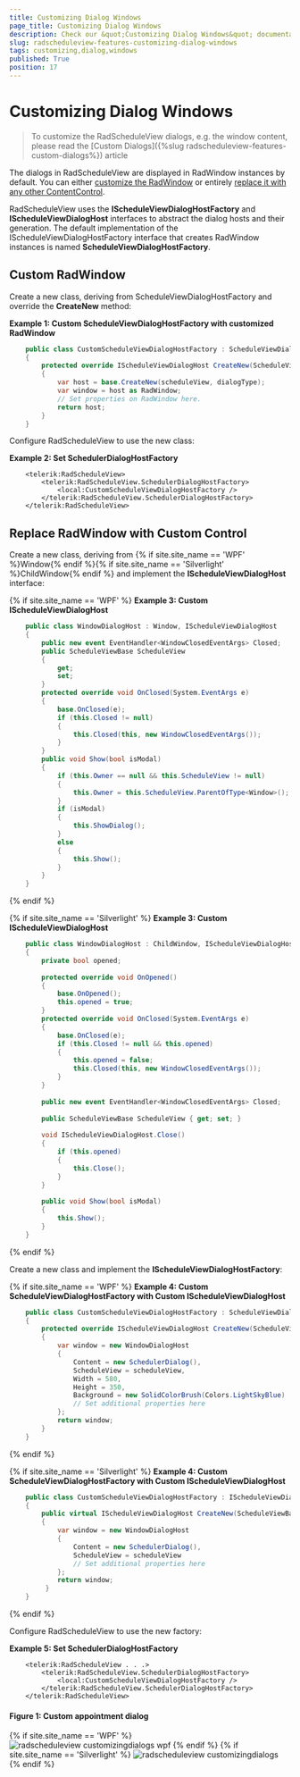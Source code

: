 ```yaml
---
title: Customizing Dialog Windows
page_title: Customizing Dialog Windows
description: Check our &quot;Customizing Dialog Windows&quot; documentation article for the RadScheduleView {{ site.framework_name }} control.
slug: radscheduleview-features-customizing-dialog-windows
tags: customizing,dialog,windows
published: True
position: 17
---
```


# Customizing Dialog Windows

>To customize the RadScheduleView dialogs, e.g. the window content, please read the [Custom Dialogs]({%slug radscheduleview-features-custom-dialogs%}) article

The dialogs in RadScheduleView are displayed in RadWindow instances by default. You can either [customize the RadWindow](#custom-radwindow) or entirely [replace it with any other ContentControl](#replace-radwindow-with-custom-control).

RadScheduleView uses the __IScheduleViewDialogHostFactory__ and __IScheduleViewDialogHost__ interfaces to abstract the dialog hosts and their generation. The default implementation of the IScheduleViewDialogHostFactory interface that creates RadWindow instances is named __ScheduleViewDialogHostFactory__.

## Custom RadWindow

Create a new class, deriving from ScheduleViewDialogHostFactory and override the __CreateNew__ method:

__Example 1: Custom ScheduleViewDialogHostFactory with customized RadWindow__

```C#
	public class CustomScheduleViewDialogHostFactory : ScheduleViewDialogHostFactory
	{
	    protected override IScheduleViewDialogHost CreateNew(ScheduleViewBase scheduleView, DialogType dialogType)
	    {
	        var host = base.CreateNew(scheduleView, dialogType);
	        var window = host as RadWindow;
	        // Set properties on RadWindow here.
	        return host;
	    }
	}
```

Configure RadScheduleView to use the new class:

__Example 2: Set SchedulerDialogHostFactory__

```XAML
	<telerik:RadScheduleView>
		<telerik:RadScheduleView.SchedulerDialogHostFactory>
			<local:CustomScheduleViewDialogHostFactory />
		</telerik:RadScheduleView.SchedulerDialogHostFactory>
	</telerik:RadScheduleView>
```

## Replace RadWindow with Custom Control

Create a new class, deriving from {% if site.site_name == 'WPF' %}Window{% endif %}{% if site.site_name == 'Silverlight' %}ChildWindow{% endif %} and implement the __IScheduleViewDialogHost__ interface:

{% if site.site_name == 'WPF' %}
__Example 3: Custom IScheduleViewDialogHost__
```C#
	public class WindowDialogHost : Window, IScheduleViewDialogHost
	{
		public new event EventHandler<WindowClosedEventArgs> Closed;
		public ScheduleViewBase ScheduleView
		{
			get;
			set;
		}
		protected override void OnClosed(System.EventArgs e)
		{
			base.OnClosed(e);
			if (this.Closed != null)
			{
				this.Closed(this, new WindowClosedEventArgs());
			}
		}
		public void Show(bool isModal)
		{
			if (this.Owner == null && this.ScheduleView != null)
			{
				this.Owner = this.ScheduleView.ParentOfType<Window>();
			}
			if (isModal)
			{
				this.ShowDialog();
			}
			else
			{
				this.Show();
			}
		}
	}
```
{% endif %}

{% if site.site_name == 'Silverlight' %}
__Example 3: Custom IScheduleViewDialogHost__
```C#
	public class WindowDialogHost : ChildWindow, IScheduleViewDialogHost
	{
		private bool opened;
			
		protected override void OnOpened()
		{
			base.OnOpened();
			this.opened = true;
		}
		protected override void OnClosed(System.EventArgs e)
		{
			base.OnClosed(e);
			if (this.Closed != null && this.opened)
			{
				this.opened = false;
				this.Closed(this, new WindowClosedEventArgs());
			}
		}
	
		public new event EventHandler<WindowClosedEventArgs> Closed;
	
		public ScheduleViewBase ScheduleView { get; set; }
	
		void IScheduleViewDialogHost.Close()
		{
			if (this.opened)
			{
				this.Close();
			}
		}
	
		public void Show(bool isModal)
		{
			this.Show();
		}
	}
```
{% endif %}

Create a new class and implement the __IScheduleViewDialogHostFactory__:
    
{% if site.site_name == 'WPF' %}
__Example 4: Custom ScheduleViewDialogHostFactory with Custom IScheduleViewDialogHost__
```C#
	public class CustomScheduleViewDialogHostFactory : ScheduleViewDialogHostFactory
	{
	    protected override IScheduleViewDialogHost CreateNew(ScheduleViewBase scheduleView, DialogType dialogType)
	    {
	        var window = new WindowDialogHost
	        {
	            Content = new SchedulerDialog(),
	            ScheduleView = scheduleView, 
	            Width = 580,
	            Height = 350,
	            Background = new SolidColorBrush(Colors.LightSkyBlue)
	            // Set additional properties here
	        };
	        return window;
	    }
	}	
```
{% endif %}

{% if site.site_name == 'Silverlight' %}
__Example 4: Custom ScheduleViewDialogHostFactory with Custom IScheduleViewDialogHost__
```C#
	public class CustomScheduleViewDialogHostFactory : IScheduleViewDialogHostFactory
	{
	    public virtual IScheduleViewDialogHost CreateNew(ScheduleViewBase scheduleView, DialogType dialogType)
	    {
	        var window = new WindowDialogHost
	        {
	            Content = new SchedulerDialog(),
	            ScheduleView = scheduleView
	            // Set additional properties here
	        };
	        return window;
	     }    
	}
```
{% endif %}

Configure RadScheduleView to use the new factory:    

__Example 5: Set SchedulerDialogHostFactory__

```XAML
	<telerik:RadScheduleView . . .>
		<telerik:RadScheduleView.SchedulerDialogHostFactory>
			<local:CustomScheduleViewDialogHostFactory />
		</telerik:RadScheduleView.SchedulerDialogHostFactory>
	</telerik:RadScheduleView>
```

#### Figure 1: Custom appointment dialog
{% if site.site_name == 'WPF' %}
![radscheduleview customizingdialogs wpf](images/radscheduleview_customizingdialogs_wpf.png)
{% endif %}
{% if site.site_name == 'Silverlight' %}
![radscheduleview customizingdialogs](images/radscheduleview_customizingdialogs.png)
{% endif %}
